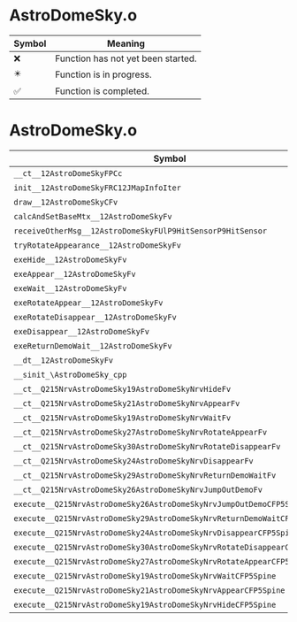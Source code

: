 # AstroDomeSky.o
| Symbol | Meaning 
| ------------- | ------------- 
| :x: | Function has not yet been started. 
| :eight_pointed_black_star: | Function is in progress. 
| :white_check_mark: | Function is completed. 


# AstroDomeSky.o
| Symbol | Decompiled? |
| ------------- | ------------- |
| `__ct__12AstroDomeSkyFPCc` | :x: |
| `init__12AstroDomeSkyFRC12JMapInfoIter` | :x: |
| `draw__12AstroDomeSkyCFv` | :x: |
| `calcAndSetBaseMtx__12AstroDomeSkyFv` | :x: |
| `receiveOtherMsg__12AstroDomeSkyFUlP9HitSensorP9HitSensor` | :x: |
| `tryRotateAppearance__12AstroDomeSkyFv` | :x: |
| `exeHide__12AstroDomeSkyFv` | :x: |
| `exeAppear__12AstroDomeSkyFv` | :x: |
| `exeWait__12AstroDomeSkyFv` | :x: |
| `exeRotateAppear__12AstroDomeSkyFv` | :x: |
| `exeRotateDisappear__12AstroDomeSkyFv` | :x: |
| `exeDisappear__12AstroDomeSkyFv` | :x: |
| `exeReturnDemoWait__12AstroDomeSkyFv` | :x: |
| `__dt__12AstroDomeSkyFv` | :x: |
| `__sinit_\AstroDomeSky_cpp` | :x: |
| `__ct__Q215NrvAstroDomeSky19AstroDomeSkyNrvHideFv` | :x: |
| `__ct__Q215NrvAstroDomeSky21AstroDomeSkyNrvAppearFv` | :x: |
| `__ct__Q215NrvAstroDomeSky19AstroDomeSkyNrvWaitFv` | :x: |
| `__ct__Q215NrvAstroDomeSky27AstroDomeSkyNrvRotateAppearFv` | :x: |
| `__ct__Q215NrvAstroDomeSky30AstroDomeSkyNrvRotateDisappearFv` | :x: |
| `__ct__Q215NrvAstroDomeSky24AstroDomeSkyNrvDisappearFv` | :x: |
| `__ct__Q215NrvAstroDomeSky29AstroDomeSkyNrvReturnDemoWaitFv` | :x: |
| `__ct__Q215NrvAstroDomeSky26AstroDomeSkyNrvJumpOutDemoFv` | :x: |
| `execute__Q215NrvAstroDomeSky26AstroDomeSkyNrvJumpOutDemoCFP5Spine` | :x: |
| `execute__Q215NrvAstroDomeSky29AstroDomeSkyNrvReturnDemoWaitCFP5Spine` | :x: |
| `execute__Q215NrvAstroDomeSky24AstroDomeSkyNrvDisappearCFP5Spine` | :x: |
| `execute__Q215NrvAstroDomeSky30AstroDomeSkyNrvRotateDisappearCFP5Spine` | :x: |
| `execute__Q215NrvAstroDomeSky27AstroDomeSkyNrvRotateAppearCFP5Spine` | :x: |
| `execute__Q215NrvAstroDomeSky19AstroDomeSkyNrvWaitCFP5Spine` | :x: |
| `execute__Q215NrvAstroDomeSky21AstroDomeSkyNrvAppearCFP5Spine` | :x: |
| `execute__Q215NrvAstroDomeSky19AstroDomeSkyNrvHideCFP5Spine` | :x: |
